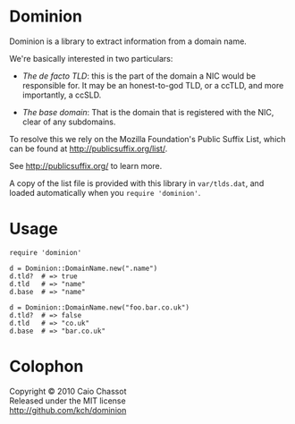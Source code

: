 # Dominion

Dominion is a library to extract information from a domain name.

We're basically interested in two particulars:

* _The de facto TLD_: this is the part of the domain a NIC would be responsible
  for. It may be an honest-to-god TLD, or a ccTLD, and more importantly, a ccSLD.

* _The base domain_: That is the domain that is registered with the NIC, clear of
  any subdomains.

To resolve this we rely on the Mozilla Foundation's Public Suffix List, which can
be found at <http://publicsuffix.org/list/>.

See <http://publicsuffix.org/> to learn more.

A copy of the list file is provided with this library in `var/tlds.dat`, and loaded
automatically when you `require 'dominion'`.


# Usage

    require 'dominion'

    d = Dominion::DomainName.new(".name")
    d.tld?  # => true
    d.tld   # => "name"
    d.base  # => "name"

    d = Dominion::DomainName.new("foo.bar.co.uk")
    d.tld?  # => false
    d.tld   # => "co.uk"
    d.base  # => "bar.co.uk"


# Colophon

Copyright © 2010 Caio Chassot  
Released under the MIT license  
<http://github.com/kch/dominion>  
